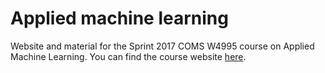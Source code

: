 # Applied machine learning
Website and material for the Sprint 2017 COMS W4995 course on Applied Machine Learning.
You can find the course website [here](https://amueller.github.io/applied_ml_spring_2017/).

